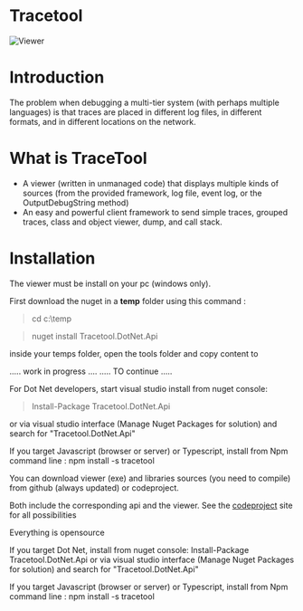 # Tracetool


<img alt="Viewer" src="https://raw.githubusercontent.com/capslock66/Tracetool/master/Server1.jpg">


# Introduction
The problem when debugging a multi-tier system (with perhaps multiple languages) is that traces are placed in different log files, in different formats, and in different locations on the network.

# What is TraceTool
* A viewer (written in unmanaged code) that displays multiple kinds of sources (from the provided framework, log file, event log, or the OutputDebugString method)
* An easy and powerful client framework to send simple traces, grouped traces, class and object viewer, dump, and call stack.

# Installation

The viewer must be install on your pc (windows only).

First download the nuget in a **temp** folder using this command :
> cd c:\temp 

> nuget install Tracetool.DotNet.Api


inside your temps folder, open the tools folder and copy content to 

..... work in progress ....
..... TO continue .....


For Dot Net developers, start visual studio install from nuget console: 
>Install-Package Tracetool.DotNet.Api 

or via visual studio interface (Manage Nuget Packages for solution) and search for "Tracetool.DotNet.Api"

If you target Javascript (browser or server) or Typescript, install from Npm command line : npm install -s tracetool

You can download viewer (exe) and libraries sources (you need to compile) from github (always updated) or codeproject.

Both include the corresponding api and the viewer. 
See the [codeproject](http://www.codeproject.com/Articles/5498/TraceTool-The-Swiss-Army-Knife-of-Trace) site for all possibilities

Everything is opensource

If you target Dot Net, install from nuget console: Install-Package Tracetool.DotNet.Api or via visual studio interface (Manage Nuget Packages for solution) and search for "Tracetool.DotNet.Api"

If you target Javascript (browser or server) or Typescript, install from Npm command line : npm install -s tracetool

